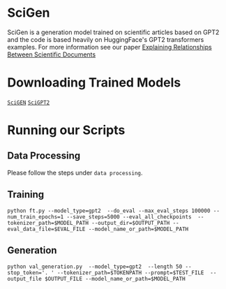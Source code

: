 # SciGen

SciGen is a generation model trained on scientific articles based on GPT2 and the code is based heavily on HuggingFace's GPT2 transformers examples. For more information see our paper [Explaining Relationships Between Scientific Documents]()

# Downloading Trained Models

[`SciGEN`](https://drive.google.com/file/d/1WQEd8skg7JzJzYLki-04dglkfFC_EN2P/view?usp=sharing)
[`SciGPT2`](https://drive.google.com/file/d/1AoNYnhvI6tensnrpQVc09KL1NWJ5MvFU/view?usp=sharing)


# Running our Scripts

## Data Processing

Please follow the steps under `data processing`.

## Training
```python ft.py --model_type=gpt2  --do_eval --max_eval_steps 100000 --num_train_epochs=1 --save_steps=5000 --eval_all_checkpoints  --tokenizer_path=$MODEL_PATH --output_dir=$OUTPUT_PATH --eval_data_file=$EVAL_FILE --model_name_or_path=$MODEL_PATH```


## Generation
```python val_generation.py  --model_type=gpt2  --length 50 --stop_token='. ' --tokenizer_path=$TOKENPATH --prompt=$TEST_FILE  --output_file $OUTPUT_FILE --model_name_or_path=$MODEL_PATH```
